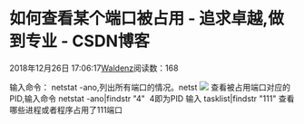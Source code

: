 
# 如何查看某个端口被占用 - 追求卓越,做到专业 - CSDN博客


2018年12月26日 17:06:17[Waldenz](https://me.csdn.net/enter89)阅读数：168


输入命令： netstat -ano,列出所有端口的情况。netst
![](https://img-blog.csdnimg.cn/20181226170019787.png?x-oss-process=image/watermark,type_ZmFuZ3poZW5naGVpdGk,shadow_10,text_aHR0cHM6Ly9ibG9nLmNzZG4ubmV0L2VudGVyODk=,size_16,color_FFFFFF,t_70)
查看被占用端口对应的PID,输入命令 netstat -ano|findstr "4"  4即为PID
输入 tasklist|findstr "111" 查看哪些进程或者程序占用了111端口


